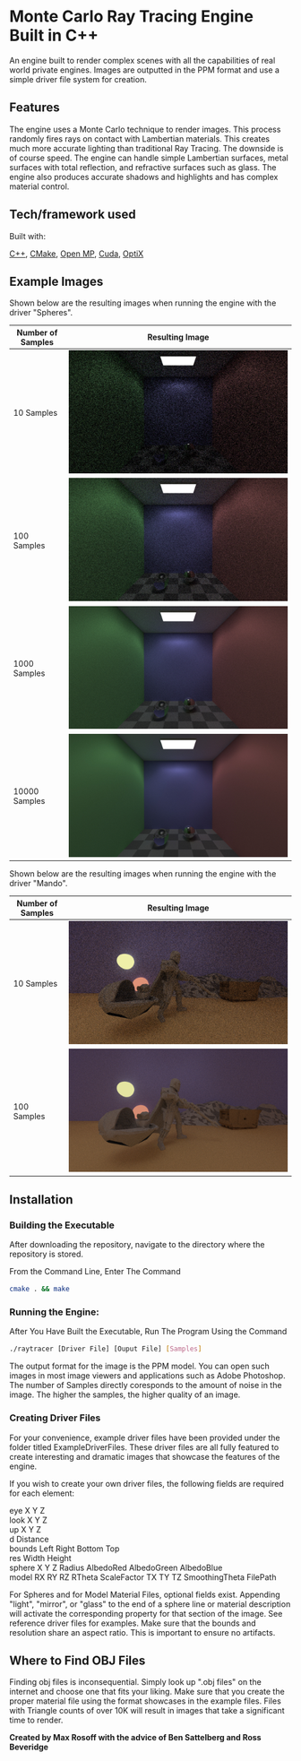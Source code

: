 # Monte Carlo Ray Tracing Engine Built in C++

An engine built to render complex scenes with all the capabilities of real world private engines. Images are outputted in the PPM format and use a simple driver file system for creation.

## Features

The engine uses a Monte Carlo technique to render images. This process randomly fires rays on contact with Lambertian materials. This creates much more accurate lighting than traditional Ray Tracing. The downside is of course speed. The engine can handle simple Lambertian surfaces, metal surfaces with total reflection, and refractive surfaces such as glass. The engine also produces accurate shadows and highlights and has complex material control.

## Tech/framework used

Built with:  

[C++](http://www.cplusplus.com/), [CMake](https://cmake.org/), [Open MP](https://www.openmp.org/), [Cuda](), [OptiX]()  

## Example Images

Shown below are the resulting images when running the engine with the driver "Spheres".

| Number of Samples | Resulting Image |
| ----------------- | --------------- |
| 10 Samples | ![10 Samples](./ExampleDriverFiles/Spheres/Images/JPG/Spheres10.jpg) |
| 100 Samples | ![100 Samples](./ExampleDriverFiles/Spheres/Images/JPG/Spheres100.jpg) |
| 1000 Samples | ![1000 Samples](./ExampleDriverFiles/Spheres/Images/JPG/Spheres1000.jpg) |
| 10000 Samples | ![10000 Samples](./ExampleDriverFiles/Spheres/Images/JPG/Spheres10000.jpg) |

Shown below are the resulting images when running the engine with the driver "Mando".

| Number of Samples | Resulting Image |
| ----------------- | --------------- |
| 10 Samples | ![10 Samples](./ExampleDriverFiles/Mando/Images/JPG/Mando10.jpg) |
| 100 Samples | ![100 Samples](./ExampleDriverFiles/Mando/Images/JPG/Mando100.jpg) |

## Installation

### Building the Executable

After downloading the repository, navigate to the directory where the repository is stored.

From the Command Line, Enter The Command

``` bash
cmake . && make
```

### Running the Engine:

After You Have Built the Executable, Run The Program Using the Command 

``` bash
./raytracer [Driver File] [Ouput File] [Samples]
```

The output format for the image is the PPM model. You can open such images in most image viewers and applications such as Adobe Photoshop. The number of Samples directly coresponds to the amount of noise in the image. The higher the samples, the higher quality of an image.

### Creating Driver Files

For your convenience, example driver files have been provided under the folder titled ExampleDriverFiles. These driver
files are all fully featured to create interesting and dramatic images that showcase the features of the engine.

If you wish to create your own driver files, the following fields are required for each element:

eye X Y Z  
look X Y Z  
up X Y Z  
d Distance  
bounds Left Right Bottom Top  
res Width Height  
sphere X Y Z Radius AlbedoRed AlbedoGreen AlbedoBlue  
model RX RY RZ RTheta ScaleFactor TX TY TZ SmoothingTheta FilePath

For Spheres and for Model Material Files, optional fields exist. Appending "light", "mirror", or "glass" to the end of a sphere line or material description will activate the corresponding property for that section of the image. See reference driver files for examples. Make sure that the bounds and resolution share an aspect ratio. This is important to ensure no artifacts.

## Where to Find OBJ Files

Finding obj files is inconsequential. Simply look up ".obj files" on the internet and choose one that fits your liking.
Make sure that you create the proper material file using the format showcases in the example files. Files with Triangle counts of over 10K will result in images that take a significant time to render.

**Created by Max Rosoff with the advice of Ben Sattelberg and Ross Beveridge**
